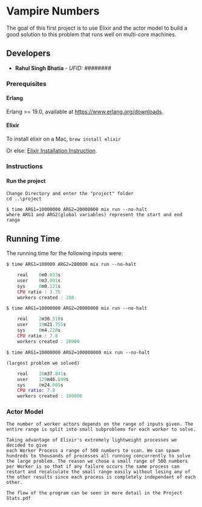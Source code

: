 # Vampire Numbers

The goal of this first project is to use Elixir and the actor model to build a good solution to this problem that runs well on multi-core machines.

## Developers

* **Rahul Singh Bhatia** - *UFID: ########*


### Prerequisites
#### Erlang

Erlang >= 19.0, available at <https://www.erlang.org/downloads>.

#### Elixir

To install elixir on a Mac, `brew install elixir`

Or else: [Elixir Installation Instruction](http://elixir-lang.org/install.html).

### Instructions

#### Run the project

    Change Directory and enter the "project" folder
    cd ..\project
    
    $ time ARG1=10000000 ARG2=20000000 mix run --no-halt
    where ARG1 and ARG2(global variables) represent the start and end range

## Running Time

The running time for the following inputs were:

    
    $ time ARG1=100000 ARG2=200000 mix run --no-halt
```elixir
    real    0m0.833s
    user    0m3.001s
    sys     0m0.121s
    CPU ratio : 3.75
    workers created : 200
```
    $ time ARG1=10000000 ARG2=20000000 mix run --no-halt
```elixir
    real    2m30.518s
    user    19m21.755s
    sys     0m4.228s
    CPU ratio : 7.8
    workers created : 20000
```
    $ time ARG1=10000000 ARG2=100000000 mix run --no-halt 

    (largest problem we solved)
```elixir
    real    16m37.841s
    user    129m46.699s
    sys     0m24.005s
    CPU ratio: 7.8
    workers created : 180000
```
### Actor Model

    The number of worker actors depends on the range of inputs given. The entire range is split into small subproblems for each worker to solve.

    Taking advantage of Elixir's extremely lightweight processes we decided to give
    each Worker Process a range of 500 numbers to scan. We can spawn hundreds to thousands of processes all running concurrently to solve the large problem. The reason we chose a small range of 500 numbers per Worker is so that if any failure occurs the same process can restart and recalculate the small range easily without losing any of the other results since each process is completely independant of each other.

    The flow of the program can be seen in more detail in the Project Stats.pdf

